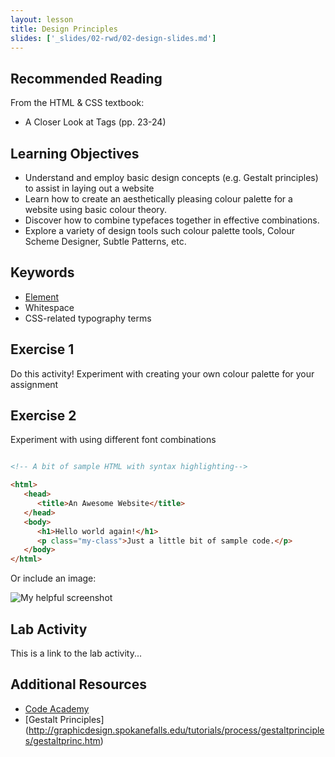 ```yaml
---
layout: lesson
title: Design Principles
slides: ['_slides/02-rwd/02-design-slides.md']
---
```


## Recommended Reading

From the HTML & CSS textbook:

- A Closer Look at Tags (pp. 23-24)

## Learning Objectives

- Understand and employ basic design concepts (e.g. Gestalt principles) to assist in laying out a website
- Learn how to create an aesthetically pleasing colour palette for a website using basic colour theory.
- Discover how to combine typefaces together in effective combinations.
- Explore a variety of design tools such colour palette tools, Colour Scheme Designer, Subtle Patterns, etc.

## Keywords

- [Element](https://developer.mozilla.org/en/docs/Web/HTML/Element)
- Whitespace
- CSS-related typography terms

## Exercise 1

Do this activity!
Experiment with creating your own colour palette for your assignment 

## Exercise 2

Experiment with using different font combinations

```html

<!-- A bit of sample HTML with syntax highlighting-->

<html>
   <head>
      <title>An Awesome Website</title>
   </head>
   <body>
      <h1>Hello world again!</h1>
      <p class="my-class">Just a little bit of sample code.</p>
   </body>
</html>

```

Or include an image:

![My helpful screenshot](/public/img/human-to-machine.png)

## Lab Activity

This is a link to the lab activity...

## Additional Resources

- [Code Academy](http://www.codecademy.com/learn)
- [Gestalt Principles] (http://graphicdesign.spokanefalls.edu/tutorials/process/gestaltprinciples/gestaltprinc.htm)

